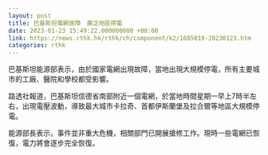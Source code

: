 ```yaml
---
layout: post
title: 巴基斯坦電網故障　廣泛地區停電
date: 2023-01-23 15:49:22.000000000 +08:00
link: https://news.rthk.hk/rthk/ch/component/k2/1685019-20230123.htm
categories: rthk
---
```


巴基斯坦能源部表示，由於國家電網出現故障，當地出現大規模停電，所有主要城市的工廠、醫院和學校都受影響。

路透社報道，巴基斯坦信德省南部附近一個電網，於當地時間星期一早上7時半左右，出現電壓波動，導致最大城市卡拉奇、首都伊斯蘭堡及拉合爾等地區大規模停電。

能源部長表示，事件並非重大危機，相關部門已開展搶修工作。現時一些電網已恢復，電力將會逐步完全恢復。
